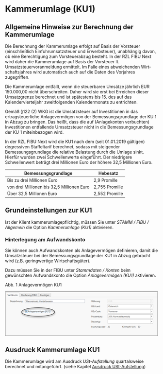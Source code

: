 # Kammerumlage (KU1)

## Allgemeine Hinweise zur Berechnung der Kammerumlage


Die Berechnung der Kammerumlage erfolgt auf Basis der Vorsteuer (einschließlich Einfuhrumsatzsteuer und Erwerbsteuer), unabhängig davon, ob eine Berechtigung zum Vorsteuerabzug besteht. In der RZL FIBU Next wird daher die Kammerumlage auf Basis der Vorsteuer lt. Umsatzsteuervoranmeldung ermittelt. Im Falle eines abweichenden Wirt­schaftsjahres wird automatisch auch auf die Daten des Vorjahres zugegriffen.

Die Kammerumlage entfällt, wenn die steuerbaren Umsätze jährlich EUR 150.000,00 nicht überschreiten. Daher wird sie erst bei Erreichen dieser Umsatzgrenze berechnet und ist spätestens bis 15. des auf das Kalendervierteljahr zweitfolgenden Kalendermonats zu entrichten.

Gemäß §122 (2) WKG ist die Umsatzsteuer auf Investitionen in das ertragsteuerliche Anlagevermögen von der Bemessungsgrundlage der KU 1 in Abzug zu bringen. Das heißt, dass die auf (Anlagekonten verbuchten) Investitionen entfallende Umsatzsteuer nicht in die Bemessungsgrundlage der KU 1 miteinbezogen wird.

In der RZL FIBU Next wird die KU1 nach dem (seit 01.01.2019 gültigen) degressiven Staffeltarif berechnet, sodass mit steigender Bemessungsgrundlage die relative Belastung durch die Umlage sinkt. Hierfür wurden zwei Schwellenwerte eingeführt. Der niedrigere Schwellenwert beträgt drei Millionen Euro der höhere 32,5 Millionen Euro.

| **Bemessungsgrundlage**                    | **Hebesatz**       |
| ------------------------------------------ | ------------------ |
| Bis zu drei Millionen Euro                 | &#50;,9 Promille   |
| von drei Millionen bis 32,5 Millionen Euro | &#50;,755 Promille |
| Über 32,5 Millionen Euro                   | &#50;,552 Promille |




## Grundeinstellungen zur KU1


Ist der Klient kammerumlagepflichtig, müssen Sie unter *STAMM / FIBU / Allgemein* die Option *Kammerumlage (KU1)* aktivieren.

### Hinterlegung am Aufwandskonto


Sie können auch Aufwandskonten als Anlagevermögen definieren, damit die Umsatzsteuer bei der Bemessungsgrundlage der KU1 in Abzug gebracht wird (z.B. geringwertige Wirtschaftsgüter).

Dazu müssen Sie in der FIBU unter *Stammdaten / Konten* beim gewünschten Aufwandskonto die Option *Anlagevermögen (KU1)* aktivieren.

Abb. 1 Anlagevermögen KU1

![Image](<../assets/NeuesElement161.png>)


## Ausdruck Kammerumlage KU1


Die Kammerumlage wird am Ausdruck *USt-Aufstellung* quartalsweise berechnet und mitangeführt. (siehe Kapitel [Ausdruck USt-Aufstellung](/FIBUNext/Ausdrucke/USt-Aufstellung))

